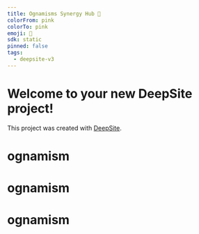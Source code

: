 ```yaml
---
title: Ognamisms Synergy Hub 🚀
colorFrom: pink
colorTo: pink
emoji: 🐳
sdk: static
pinned: false
tags:
  - deepsite-v3
---
```


# Welcome to your new DeepSite project!
This project was created with [DeepSite](https://deepsite.hf.co).
# ognamism
# ognamism
# ognamism

